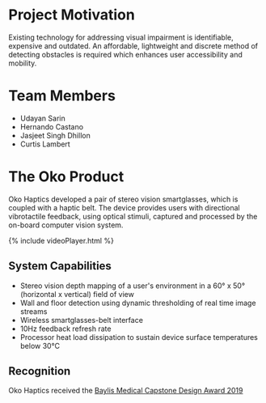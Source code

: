 # Project Motivation
Existing technology for addressing visual impairment is identifiable, expensive and outdated. An affordable, lightweight and discrete method of detecting obstacles is required which enhances user accessibility and mobility.

# Team Members
* Udayan Sarin
* Hernando Castano
* Jasjeet Singh Dhillon
* Curtis Lambert

# The Oko Product

Oko Haptics developed a pair of stereo vision smartglasses, which is coupled with a haptic belt. The device provides users with directional vibrotactile feedback, using optical stimuli, captured and processed by the on-board computer vision system.

{% include videoPlayer.html %}

## System Capabilities

* Stereo vision depth mapping of a user's environment in a 60° x 50° (horizontal x vertical) field of view
* Wall and floor detection using dynamic thresholding of real time image streams
* Wireless smartglasses-belt interface
* 10Hz feedback refresh rate
* Processor heat load dissipation to sustain device surface temperatures below 30°C

## Recognition

Oko Haptics received the [Baylis Medical Capstone Design Award 2019](https://uwaterloo.ca/capstone-design/baylis-medical-capstone-design-awards)


